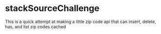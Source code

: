 # stackSourceChallenge
This is a quick attempt at making a little zip code api that can insert, delete, has, and list zip codes cached
